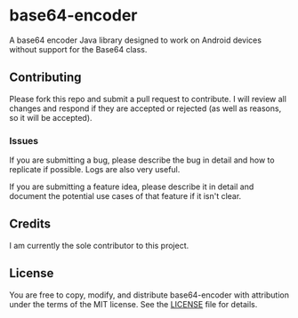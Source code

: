 # base64-encoder
A base64 encoder Java library designed to work on Android devices without support for the Base64 class.

## Contributing
Please fork this repo and submit a pull request to contribute. I will review all changes and respond if they are accepted or rejected (as well as reasons, so it will be accepted).

### Issues
If you are submitting a bug, please describe the bug in detail and how to replicate if possible. Logs are also very useful.

If you are submitting a feature idea, please describe it in detail and document the potential use cases of that feature if it isn't clear.

## Credits
I am currently the sole contributor to this project.

## License
You are free to copy, modify, and distribute base64-encoder with attribution under the terms of the MIT license. See the [LICENSE](LICENSE) file for details.
